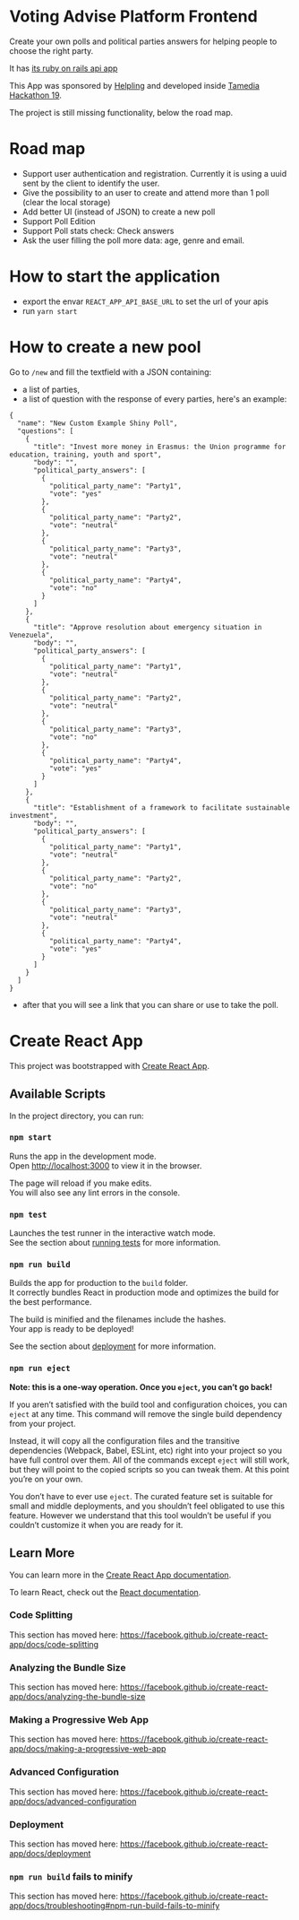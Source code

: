 # Voting Advise Platform Frontend

Create your own polls and political parties answers for helping people to choose the right party.

It has [its ruby on rails api app](https://github.com/diaclavijo/voting-advise-platform-api)

This App was sponsored by [Helpling](https://www.helpling.de/careers#positions) and
developed inside [Tamedia Hackathon 19](https://harryf.github.io/tamedia-hackdays/).

The project is still missing functionality, below the road map.

# Road map

- Support user authentication and registration. Currently it is using a uuid sent by the client
  to identify the user.
- Give the possibility to an user to create and attend more than 1 poll (clear the local storage)
- Add better UI (instead of JSON) to create a new poll
- Support Poll Edition
- Support Poll stats check: Check answers
- Ask the user filling the poll more data: age, genre and email.

# How to start the application

- export the envar `REACT_APP_API_BASE_URL` to set the url of your apis
- run `yarn start`

# How to create a new pool

Go to `/new` and fill the textfield with a JSON containing:

- a list of parties,
- a list of question with the response of every parties, here's an example:

```
{
  "name": "New Custom Example Shiny Poll",
  "questions": [
    {
      "title": "Invest more money in Erasmus: the Union programme for education, training, youth and sport",
      "body": "",
      "political_party_answers": [
        {
          "political_party_name": "Party1",
          "vote": "yes"
        },
        {
          "political_party_name": "Party2",
          "vote": "neutral"
        },
        {
          "political_party_name": "Party3",
          "vote": "neutral"
        },
        {
          "political_party_name": "Party4",
          "vote": "no"
        }
      ]
    },
    {
      "title": "Approve resolution about emergency situation in Venezuela",
      "body": "",
      "political_party_answers": [
        {
          "political_party_name": "Party1",
          "vote": "neutral"
        },
        {
          "political_party_name": "Party2",
          "vote": "neutral"
        },
        {
          "political_party_name": "Party3",
          "vote": "no"
        },
        {
          "political_party_name": "Party4",
          "vote": "yes"
        }
      ]
    },
    {
      "title": "Establishment of a framework to facilitate sustainable investment",
      "body": "",
      "political_party_answers": [
        {
          "political_party_name": "Party1",
          "vote": "neutral"
        },
        {
          "political_party_name": "Party2",
          "vote": "no"
        },
        {
          "political_party_name": "Party3",
          "vote": "neutral"
        },
        {
          "political_party_name": "Party4",
          "vote": "yes"
        }
      ]
    }
  ]
}
```

- after that you will see a link that you can share or use to take the poll.

# Create React App

This project was bootstrapped with [Create React App](https://github.com/facebook/create-react-app).

## Available Scripts

In the project directory, you can run:

### `npm start`

Runs the app in the development mode.<br>
Open [http://localhost:3000](http://localhost:3000) to view it in the browser.

The page will reload if you make edits.<br>
You will also see any lint errors in the console.

### `npm test`

Launches the test runner in the interactive watch mode.<br>
See the section about [running tests](https://facebook.github.io/create-react-app/docs/running-tests) for more information.

### `npm run build`

Builds the app for production to the `build` folder.<br>
It correctly bundles React in production mode and optimizes the build for the best performance.

The build is minified and the filenames include the hashes.<br>
Your app is ready to be deployed!

See the section about [deployment](https://facebook.github.io/create-react-app/docs/deployment) for more information.

### `npm run eject`

**Note: this is a one-way operation. Once you `eject`, you can’t go back!**

If you aren’t satisfied with the build tool and configuration choices, you can `eject` at any time. This command will remove the single build dependency from your project.

Instead, it will copy all the configuration files and the transitive dependencies (Webpack, Babel, ESLint, etc) right into your project so you have full control over them. All of the commands except `eject` will still work, but they will point to the copied scripts so you can tweak them. At this point you’re on your own.

You don’t have to ever use `eject`. The curated feature set is suitable for small and middle deployments, and you shouldn’t feel obligated to use this feature. However we understand that this tool wouldn’t be useful if you couldn’t customize it when you are ready for it.

## Learn More

You can learn more in the [Create React App documentation](https://facebook.github.io/create-react-app/docs/getting-started).

To learn React, check out the [React documentation](https://reactjs.org/).

### Code Splitting

This section has moved here: https://facebook.github.io/create-react-app/docs/code-splitting

### Analyzing the Bundle Size

This section has moved here: https://facebook.github.io/create-react-app/docs/analyzing-the-bundle-size

### Making a Progressive Web App

This section has moved here: https://facebook.github.io/create-react-app/docs/making-a-progressive-web-app

### Advanced Configuration

This section has moved here: https://facebook.github.io/create-react-app/docs/advanced-configuration

### Deployment

This section has moved here: https://facebook.github.io/create-react-app/docs/deployment

### `npm run build` fails to minify

This section has moved here: https://facebook.github.io/create-react-app/docs/troubleshooting#npm-run-build-fails-to-minify
